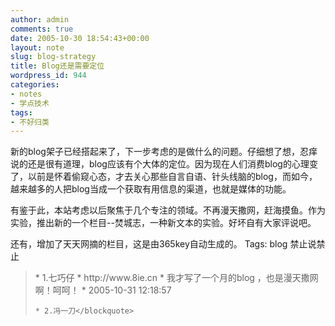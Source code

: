 ```yaml
---
author: admin
comments: true
date: 2005-10-30 18:54:43+00:00
layout: note
slug: blog-strategy
title: Blog还是需要定位
wordpress_id: 944
categories:
- notes
- 学点技术
tags:
- 不好归类
---
```


新的blog架子已经搭起来了，下一步考虑的是做什么的问题。仔细想了想，忍痒说的还是很有道理，blog应该有个大体的定位。因为现在人们消费blog的心理变了，以前是怀着偷窥心态，才去关心那些自言自语、针头线脑的blog，而如今，越来越多的人把blog当成一个获取有用信息的渠道，也就是媒体的功能。

有鉴于此，本站考虑以后聚焦于几个专注的领域。不再漫天撒网，赶海摸鱼。作为实验，推出新的一个栏目--焚城志，一种新文本的实验。好坏自有大家评说吧。

还有，增加了天天网摘的栏目，这是由365key自动生成的。
Tags: blog  禁止说禁止  




<blockquote>
    * 1.七巧仔
    * http://www.8ie.cn
    * 我才写了一个月的blog ，也是漫天撒网啊！呵呵！
    * 2005-10-31 12:18:57

    * 2.冯一刀</blockquote>




